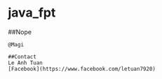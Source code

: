 # java_fpt

##Nope

``````````````
@Magi

##Contact
Le Anh Tuan
[Facebook](https://www.facebook.com/letuan7920)

